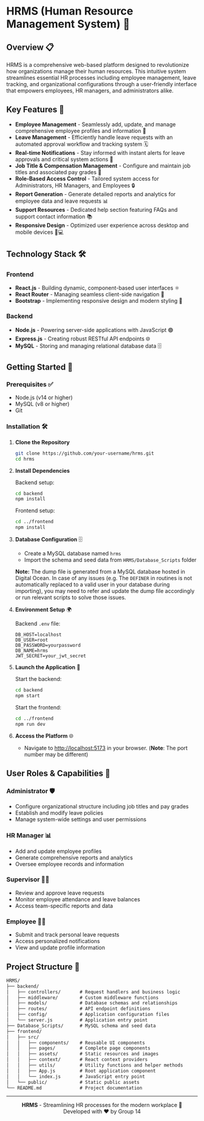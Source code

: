 # HRMS (Human Resource Management System) 🚀

<!-- ![HRMS Banner](https://via.placeholder.com/800x200?text=HRMS+Platform) -->

## Overview 📋

HRMS is a comprehensive web-based platform designed to revolutionize how organizations manage their human resources. This intuitive system streamlines essential HR processes including employee management, leave tracking, and organizational configurations through a user-friendly interface that empowers employees, HR managers, and administrators alike.

## Key Features 🌟

- **Employee Management** - Seamlessly add, update, and manage comprehensive employee profiles and information 👥
- **Leave Management** - Efficiently handle leave requests with an automated approval workflow and tracking system 🗓️
- **Real-time Notifications** - Stay informed with instant alerts for leave approvals and critical system actions 🔔
- **Job Title & Compensation Management** - Configure and maintain job titles and associated pay grades 💼
- **Role-Based Access Control** - Tailored system access for Administrators, HR Managers, and Employees 🔒
- **Report Generation** - Generate detailed reports and analytics for employee data and leave requests 📊
- **Support Resources** - Dedicated help section featuring FAQs and support contact information 📚
- **Responsive Design** - Optimized user experience across desktop and mobile devices 📱💻

## Technology Stack 🛠️

### Frontend
- **React.js** - Building dynamic, component-based user interfaces ⚛️
- **React Router** - Managing seamless client-side navigation 🔄
- **Bootstrap** - Implementing responsive design and modern styling 🎨

### Backend
- **Node.js** - Powering server-side applications with JavaScript 🟢
- **Express.js** - Creating robust RESTful API endpoints 🌐
- **MySQL** - Storing and managing relational database data 🗄️

## Getting Started 🚀

### Prerequisites ✅
- Node.js (v14 or higher)
- MySQL (v8 or higher)
- Git

### Installation 🛠️

1. **Clone the Repository**
   ```bash
   git clone https://github.com/your-username/hrms.git
   cd hrms
   ```

2. **Install Dependencies**

   Backend setup:
   ```bash
   cd backend
   npm install
   ```

   Frontend setup:
   ```bash
   cd ../frontend
   npm install
   ```

3. **Database Configuration** 🗄️
   - Create a MySQL database named `hrms`
   - Import the schema and seed data from `HRMS/Database_Scripts` folder

   **Note:** The dump file is generated from a MySQL database hosted in Digital Ocean. In case of any issues (e.g. The `DEFINER` in routines is not automatically replaced to a valid user in your database during importing), you may need to refer and update the dump file accordingly or run relevant scripts to solve those issues.

4. **Environment Setup** 🌍

   Backend `.env` file:
   ```env
   DB_HOST=localhost
   DB_USER=root
   DB_PASSWORD=yourpassword
   DB_NAME=hrms
   JWT_SECRET=your_jwt_secret
   ```

5. **Launch the Application** 🚀

   Start the backend:
   ```bash
   cd backend
   npm start
   ```

   Start the frontend:
   ```bash
   cd ../frontend
   npm run dev
   ```

6. **Access the Platform** 🌐
   - Navigate to [http://localhost:5173](http://localhost:5173) in your browser. (**Note**: The port number may be different)

## User Roles & Capabilities 👥

### Administrator 🛡️
- Configure organizational structure including job titles and pay grades
- Establish and modify leave policies
- Manage system-wide settings and user permissions

### HR Manager 📊
- Add and update employee profiles
- Generate comprehensive reports and analytics
- Oversee employee records and information

### Supervisor 👨‍💼
- Review and approve leave requests
- Monitor employee attendance and leave balances
- Access team-specific reports and data

### Employee 🧑‍💼
- Submit and track personal leave requests
- Access personalized notifications
- View and update profile information

## Project Structure 📂

```txt
HRMS/
├── backend/
│   ├── controllers/       # Request handlers and business logic
│   ├── middleware/        # Custom middleware functions
│   ├── models/            # Database schemas and relationships
│   ├── routes/            # API endpoint definitions
│   ├── config/            # Application configuration files
│   └── server.js          # Application entry point
├── Database_Scripts/      # MySQL schema and seed data
├── frontend/
│   ├── src/
│   │   ├── components/    # Reusable UI components
│   │   ├── pages/         # Complete page components
│   │   ├── assets/        # Static resources and images
│   │   ├── context/       # React context providers
│   │   ├── utils/         # Utility functions and helper methods
│   │   ├── App.js         # Root application component
│   │   └── index.js       # JavaScript entry point
│   └── public/            # Static public assets
└── README.md              # Project documentation
```

---

<p align="center">
  <strong>HRMS</strong> - Streamlining HR processes for the modern workplace 🌟<br>
  Developed with ❤️ by Group 14
</p>
